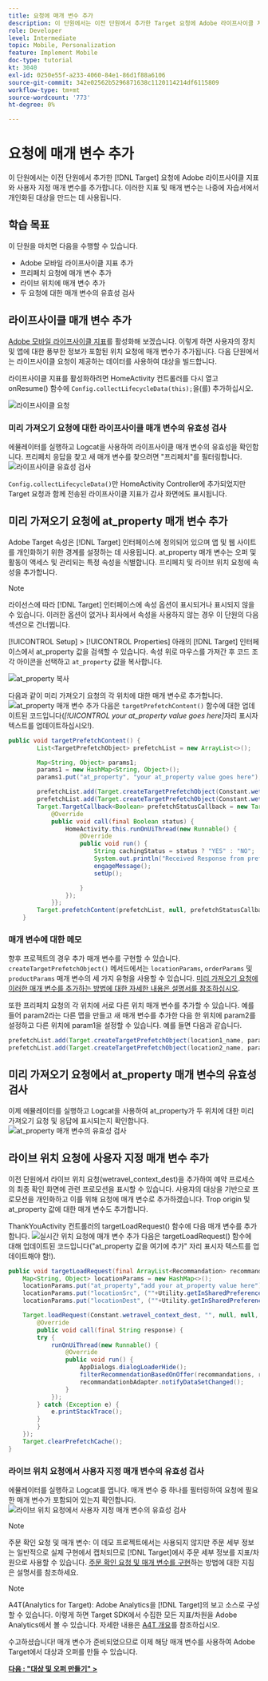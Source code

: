 ```yaml
---
title: 요청에 매개 변수 추가
description: 이 단원에서는 이전 단원에서 추가한 Target 요청에 Adobe 라이프사이클 지표와 사용자 지정 매개 변수를 추가합니다. 이러한 지표 및 매개 변수는 나중에 자습서에서 개인화된 대상을 만드는 데 사용됩니다.
role: Developer
level: Intermediate
topic: Mobile, Personalization
feature: Implement Mobile
doc-type: tutorial
kt: 3040
exl-id: 0250e55f-a233-4060-84e1-86d1f88a6106
source-git-commit: 342e02562b5296871638c1120114214df6115809
workflow-type: tm+mt
source-wordcount: '773'
ht-degree: 0%

---
```


# 요청에 매개 변수 추가

이 단원에서는 이전 단원에서 추가한 [!DNL Target] 요청에 Adobe 라이프사이클 지표와 사용자 지정 매개 변수를 추가합니다. 이러한 지표 및 매개 변수는 나중에 자습서에서 개인화된 대상을 만드는 데 사용됩니다.

## 학습 목표

이 단원을 마치면 다음을 수행할 수 있습니다.

* Adobe 모바일 라이프사이클 지표 추가
* 프리페치 요청에 매개 변수 추가
* 라이브 위치에 매개 변수 추가
* 두 요청에 대한 매개 변수의 유효성 검사

## 라이프사이클 매개 변수 추가

[Adobe 모바일 라이프사이클 지표](https://experienceleague.adobe.com/docs/mobile-services/android/metrics.html?lang=en)를 활성화해 보겠습니다. 이렇게 하면 사용자의 장치 및 앱에 대한 풍부한 정보가 포함된 위치 요청에 매개 변수가 추가됩니다. 다음 단원에서는 라이프사이클 요청이 제공하는 데이터를 사용하여 대상을 빌드합니다.

라이프사이클 지표를 활성화하려면 HomeActivity 컨트롤러를 다시 열고 onResume() 함수에 `Config.collectLifecycleData(this);`을(를) 추가하십시오.

![라이프사이클 요청](assets/lifecycle_code.jpg)

### 미리 가져오기 요청에 대한 라이프사이클 매개 변수의 유효성 검사

에뮬레이터를 실행하고 Logcat을 사용하여 라이프사이클 매개 변수의 유효성을 확인합니다. 프리페치 응답을 찾고 새 매개 변수를 찾으려면 &quot;프리페치&quot;를 필터링합니다.
![라이프사이클 유효성 검사](assets/lifecycle_validation.jpg)

`Config.collectLifecycleData()`만 HomeActivity Controller에 추가되었지만 Target 요청과 함께 전송된 라이프사이클 지표가 감사 화면에도 표시됩니다.

## 미리 가져오기 요청에 at_property 매개 변수 추가

Adobe Target 속성은 [!DNL Target] 인터페이스에 정의되어 있으며 앱 및 웹 사이트를 개인화하기 위한 경계를 설정하는 데 사용됩니다. at_property 매개 변수는 오퍼 및 활동이 액세스 및 관리되는 특정 속성을 식별합니다. 프리페치 및 라이브 위치 요청에 속성을 추가합니다.

>[!NOTE]
>
>라이선스에 따라 [!DNL Target] 인터페이스에 속성 옵션이 표시되거나 표시되지 않을 수 있습니다. 이러한 옵션이 없거나 회사에서 속성을 사용하지 않는 경우 이 단원의 다음 섹션으로 건너뜁니다.

[!UICONTROL Setup] > [!UICONTROL Properties] 아래의 [!DNL Target] 인터페이스에서 at_property 값을 검색할 수 있습니다.  속성 위로 마우스를 가져간 후 코드 조각 아이콘을 선택하고 `at_property` 값을 복사합니다.

![at_property 복사](assets/at_property_interface.jpg)

다음과 같이 미리 가져오기 요청의 각 위치에 대한 매개 변수로 추가합니다.
![at_property 매개 변수 추가](assets/params_at_property.jpg)
다음은 `targetPrefetchContent()` 함수에 대한 업데이트된 코드입니다(_[!UICONTROL your at_property value goes here]_&#x200B;자리 표시자 텍스트를 업데이트하십시오!).

```java
public void targetPrefetchContent() {
        List<TargetPrefetchObject> prefetchList = new ArrayList<>();

        Map<String, Object> params1;
        params1 = new HashMap<String, Object>();
        params1.put("at_property", "your at_property value goes here");

        prefetchList.add(Target.createTargetPrefetchObject(Constant.wetravel_engage_home, params1));
        prefetchList.add(Target.createTargetPrefetchObject(Constant.wetravel_engage_search, params1));
        Target.TargetCallback<Boolean> prefetchStatusCallback = new Target.TargetCallback<Boolean>() {
            @Override
            public void call(final Boolean status) {
                HomeActivity.this.runOnUiThread(new Runnable() {
                    @Override
                    public void run() {
                        String cachingStatus = status ? "YES" : "NO";
                        System.out.println("Received Response from prefetch : " + cachingStatus);
                        engageMessage();
                        setUp();

                    }
                });
            }};
        Target.prefetchContent(prefetchList, null, prefetchStatusCallback);
    }
```

### 매개 변수에 대한 메모

향후 프로젝트의 경우 추가 매개 변수를 구현할 수 있습니다. `createTargetPrefetchObject()` 메서드에서는 `locationParams`, `orderParams` 및 `productParams` 매개 변수의 세 가지 유형을 사용할 수 있습니다. [미리 가져오기 요청에 이러한 매개 변수를 추가하는 방법에 대한 자세한 내용은 설명서를 참조하십시오](https://experienceleague.adobe.com/docs/mobile-services/android/target-android/c-mob-target-prefetch-android.html?lang=en).

또한 프리페치 요청의 각 위치에 서로 다른 위치 매개 변수를 추가할 수 있습니다. 예를 들어 param2라는 다른 맵을 만들고 새 매개 변수를 추가한 다음 한 위치에 param2를 설정하고 다른 위치에 param1을 설정할 수 있습니다. 예를 들면 다음과 같습니다.

```java
prefetchList.add(Target.createTargetPrefetchObject(location1_name, params1);
prefetchList.add(Target.createTargetPrefetchObject(location2_name, params2);
```

## 미리 가져오기 요청에서 at_property 매개 변수의 유효성 검사

이제 에뮬레이터를 실행하고 Logcat을 사용하여 at_property가 두 위치에 대한 미리 가져오기 요청 및 응답에 표시되는지 확인합니다.
![at_property 매개 변수의 유효성 검사](assets/parameters_at_property_validation.jpg)

## 라이브 위치 요청에 사용자 지정 매개 변수 추가

이전 단원에서 라이브 위치 요청(wetravel_context_dest)을 추가하여 예약 프로세스의 최종 확인 화면에 관련 프로모션을 표시할 수 있습니다. 사용자의 대상을 기반으로 프로모션을 개인화하고 이를 위해 요청에 매개 변수로 추가하겠습니다. Trop origin 및 at_property 값에 대한 매개 변수도 추가합니다.

ThankYouActivity 컨트롤러의 targetLoadRequest() 함수에 다음 매개 변수를 추가합니다.
![실시간 위치 요청에 매개 변수 추가](assets/parameters_live_location.jpg)
다음은 targetLoadRequest() 함수에 대해 업데이트된 코드입니다(&quot;at_property 값을 여기에 추가&quot; 자리 표시자 텍스트를 업데이트해야 함!).

```java
public void targetLoadRequest(final ArrayList<Recommandation> recommandations) {
    Map<String, Object> locationParams = new HashMap<>();
    locationParams.put("at_property","add your at_property value here");
    locationParams.put("locationSrc", (""+Utility.getInSharedPreference(ThankYouActivity.this,Constant.departure,"")));
    locationParams.put("locationDest", (""+Utility.getInSharedPreference(ThankYouActivity.this,Constant.destination,"")));

    Target.loadRequest(Constant.wetravel_context_dest, "", null, null, locationParams, new Target.TargetCallback<String>() {
        @Override
        public void call(final String response) {
        try {
            runOnUiThread(new Runnable() {
                @Override
                public void run() {
                    AppDialogs.dialogLoaderHide();
                    filterRecommendationBasedOnOffer(recommandations, response);
                    recommandationbAdapter.notifyDataSetChanged();
                }
            });
        } catch (Exception e) {
            e.printStackTrace();
        }
        }
    });
    Target.clearPrefetchCache();
}
```

### 라이브 위치 요청에서 사용자 지정 매개 변수의 유효성 검사

에뮬레이터를 실행하고 Logcat를 엽니다. 매개 변수 중 하나를 필터링하여 요청에 필요한 매개 변수가 포함되어 있는지 확인합니다.
![라이브 위치 요청에서 사용자 지정 매개 변수의 유효성 검사](assets/parameters_live_location_validation.jpg)

>[!NOTE]
>
>주문 확인 요청 및 매개 변수: 이 데모 프로젝트에서는 사용되지 않지만 주문 세부 정보는 일반적으로 실제 구현에서 캡처되므로 [!DNL Target]에서 주문 세부 정보를 지표/차원으로 사용할 수 있습니다. [주문 확인 요청 및 매개 변수를 구현](https://experienceleague.adobe.com/docs/mobile-services/android/target-android/c-target-methods.html?lang=en)하는 방법에 대한 지침은 설명서를 참조하세요.

>[!NOTE]
>
>A4T(Analytics for Target): Adobe Analytics을 [!DNL Target]의 보고 소스로 구성할 수 있습니다. 이렇게 하면 Target SDK에서 수집한 모든 지표/차원을 Adobe Analytics에서 볼 수 있습니다. 자세한 내용은 [A4T 개요](https://experienceleague.adobe.com/docs/target/using/integrate/a4t/a4t.html?lang=en)를 참조하십시오.

수고하셨습니다! 매개 변수가 준비되었으므로 이제 해당 매개 변수를 사용하여 Adobe Target에서 대상과 오퍼를 만들 수 있습니다.

**[다음 : &quot;대상 및 오퍼 만들기&quot; >](create-audiences-and-offers.md)**
